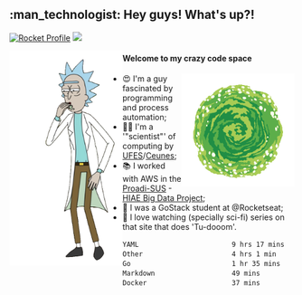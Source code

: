
<h2> :man_technologist: Hey guys! What's up?!</h2>
                                                                         
[![Rocket Profile](https://img.shields.io/static/v1?label=Rocketseat&message=Profile&colorA=purple&color=black&logo=Rocket&logoColor=white)](https://app.rocketseat.com.br/me/elyabe)
<a href="https://www.linkedin.com/in/elyabe/"><img src="https://img.shields.io/badge/LinkedIn-informational?logo=linkedin"/></a>

<img align='left' src="https://raw.githubusercontent.com/Elyabe/Elyabe/master/images/rick-dancing.gif" width='200'>

                       
#### Welcome to my crazy code space 
<img align='right' src="https://raw.githubusercontent.com/Elyabe/elyabe/master/images/portal-3.gif" width='200'>

- :heart_eyes: I'm a guy fascinated by programming and process automation; 
- :office_worker: I'm a '"scientist"' of computing by [UFES](http://ufes.br)/[Ceunes](http://ceunes.ufes.br);
- :books: I worked with AWS in the [Proadi-SUS](https://www.einstein.br/responsabilidade-social/atuacao-com-o-ministerio-da-saude/proadi-sus) - [HIAE Big Data Project](https://www1.folha.uol.com.br/seminariosfolha/2019/05/cooperacao-entre-governo-e-hospital-leva-inteligencia-artificial-para-a-rede-publica.shtml);
- :rocket: I was a GoStack student at @Rocketseat;
- :movie_camera: I love watching (specially sci-fi) series on that site that does 'Tu-dooom'.

<!--START_SECTION:waka-->

```txt
YAML                       9 hrs 17 mins   ██████████████░░░░░░░░░░░   55.95 %
Other                      4 hrs 1 min     ██████░░░░░░░░░░░░░░░░░░░   24.19 %
Go                         1 hr 35 mins    ██▒░░░░░░░░░░░░░░░░░░░░░░   09.62 %
Markdown                   49 mins         █▒░░░░░░░░░░░░░░░░░░░░░░░   04.99 %
Docker                     37 mins         █░░░░░░░░░░░░░░░░░░░░░░░░   03.73 %
```

<!--END_SECTION:waka-->
